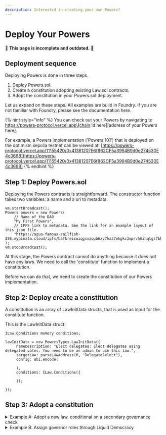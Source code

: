 ```yaml
---
description: Interested in creating your own Powers?
---
```


# Deploy Your Powers

🚧 **This page is incomplete and outdated.** 🚧

## Deployment sequence

Deploying Powers is done in three steps.

1. Deploy Powers.sol.
2. Create a constitution adopting existing Law.sol contracts.
3. Adopt the constitution in your Powers.sol deployment.

Let us expand on these steps. All examples are build in Foundry. If you are not familiar with Foundry, please see the documentation here.&#x20;

{% hint style="info" %}
You can check out your Powers by navigating to https://powers-protocol.vercel.app\[chain id here]\[address of your Powers here].&#x20;

For example, a Powers implementation ('Powers 101') that is deployed on the optimism sepolia testnet can be viewed at: [https://powers-protocol.vercel.app/11155420/0x41381207E6f862CF5a3994B9d0e274530E4c3668](https://powers-protocol.vercel.app/11155420/0x41381207E6f862CF5a3994B9d0e274530E4c3668)
{% endhint %}

## Step 1: Deploy Powers.sol

Deploying the Powers contracts is straightforward. The constructor function takes two variables: a name and a uri to metadata.

```solidity
vm.startBroadcast();
Powers powers = new Powers(
    // Name of the DAO
    "My First Powers", 
    // IPFS link to metadata. See the link for an example layout of this json file. 
    "https://aqua-famous-sailfish-288.mypinata.cloud/ipfs/bafkreicwiqgcvzqub6xv7ha37ohgkc3vprvh6ihqtgs7bk235apaadnqha" 
);
vm.stopBroadcast();
```

At this stage, the Powers contract cannot do anything because it does not have any laws. We need to call the 'constitute' function to implement a constitution.

Before we can do that, we need to create the constitution of our Powers implementation.

## Step 2: Deploy create a constitution

A constitution is an array of LawInitData structs, that is used as input for the constitute function.

This is the LawInitData struct: &#x20;

```solidity
ILaw.Conditions memory conditions;

lawInitData = new PowersTypes.LawInitData({
     nameDescription: "Elect delegates: Elect delegates using delegated votes. You need to be an admin to use this law.",
     targetLaw: parseLawAddress(0, "DelegateSelect"),
     config: abi.encode(
     
     ),
     conditions: ILaw.Conditions({
          
     });

});
```

## Step 3: Adopt a constitution





<details>

<summary>Example A: Adopt a new law, conditional on a secondary governance check</summary>

**Law 1** allows 'members' of a community to propose adopting a new law. Law 1 is subject to a vote, and the proposal will only be accepted if more than half of the community votes in favour.

Alice, as a community member, proposes a law that allows community members to create a grant program with a budget of 500 tokens X. Other community members vote in favor. The proposal passes.

Alice calls the execute function. Now _nothing_ happens. Their proposal has been formalised but no executable call was send to the Powers protocol governing the community.

**Law 2** allows governors in the community to accept and implement new laws. Law 2 is also subject to a vote and, crucially, needs the exact same proposal to have passed at Law 1.

David, who is a senior, notices that a proposal has passed at Law 1. He puts the proposal up for a vote among other seniors. Eve and Helen, the other seniors, vote in favour.

Following the vote, David calls the execute function and the Power protocol implements the action: the new law is adopted and community members will be able to apply to the new grant program.

**Note** that this is a basic example of a governance chain: Multiple laws that are linked together through child-parent relations where a proposal needs to pass a child law before it can executed by a parent law. This chain gave members the right of initiative and governors the right of implementation, creating a balance of power between the two roles.

</details>

<details>

<summary>Example B: Assign governor roles through Liquid Democracy</summary>

**Law 1** allows 'members' of a community to nominate themselves for a 'governor' role in their community.

Alice, Bob and Charlotte each call the law through powers `execute` function and save their nomination in the law.

**Law 2** assigns governor roles to accounts saved in Law 1. It does this on the basis of delegated tokens held by accounts. Any account can call the law, triggering (and paying gas costs for) an election.

In January, David obtains a large amount of tokens and delegates them to Bob. He calls law 2 and triggers an election. Alice and Bob are elected and assigned as governors. In the following weeks, he notices that bob is not responding to messages and not voting in elections.

In February, he re-delegates his tokens Charlotte and in the next block calls an election. Alice and Charlotte win the election and are assigned as governors. Bob per immediate effect loses his governor role and all of its privileges.

**Note** that this is an example of assigning roles through what can be called Liquid Democracy. Roles can also be assigned directly, through votes among peers, a council vote or through a minimal threshold of token holdings. Pretty much anything is possible.

</details>

